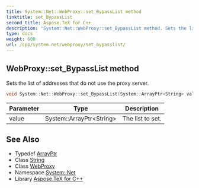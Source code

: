 ```yaml
---
title: System::Net::WebProxy::set_BypassList method
linktitle: set_BypassList
second_title: Aspose.TeX for C++
description: 'System::Net::WebProxy::set_BypassList method. Sets the list of addresses that do not use the proxy server in C++.'
type: docs
weight: 600
url: /cpp/system.net/webproxy/set_bypasslist/
---
```

## WebProxy::set_BypassList method


Sets the list of addresses that do not use the proxy server.

```cpp
void System::Net::WebProxy::set_BypassList(System::ArrayPtr<String> value)
```


| Parameter | Type | Description |
| --- | --- | --- |
| value | System::ArrayPtr\<String\> | The list to set. |

## See Also

* Typedef [ArrayPtr](../../../system/arrayptr/)
* Class [String](../../../system/string/)
* Class [WebProxy](../)
* Namespace [System::Net](../../)
* Library [Aspose.TeX for C++](../../../)
